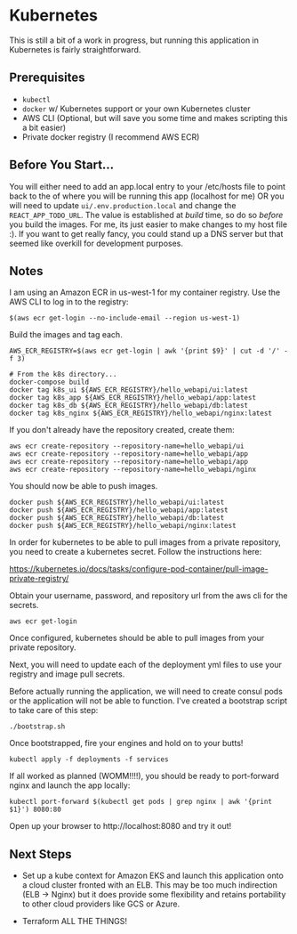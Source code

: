 # Kubernetes
This is still a bit of a work in progress, but running this application in Kubernetes
is fairly straightforward.

## Prerequisites
* `kubectl`
* `docker` w/ Kubernetes support or your own Kubernetes cluster
* AWS CLI (Optional, but will save you some time and makes scripting this a bit easier)
* Private docker registry (I recommend AWS ECR)

## Before You Start...

You will either need to add an app.local entry to your /etc/hosts file to point back to
the of where you will be running this app (localhost for me) OR you will need to
update `ui/.env.production.local` and change the `REACT_APP_TODO_URL`. The value is
established at *build* time, so do so *before* you build the images. For me, its just
easier to make changes to my host file :). If you want to get really fancy, you
could stand up a DNS server but that seemed like overkill for development purposes. 

## Notes
I am using an Amazon ECR in us-west-1 for my container registry. Use the AWS CLI to log in to the registry:

```
$(aws ecr get-login --no-include-email --region us-west-1)
```

Build the images and tag each.

```
AWS_ECR_REGISTRY=$(aws ecr get-login | awk '{print $9}' | cut -d '/' -f 3)

# From the k8s directory...
docker-compose build
docker tag k8s_ui ${AWS_ECR_REGISTRY}/hello_webapi/ui:latest
docker tag k8s_app ${AWS_ECR_REGISTRY}/hello_webapi/app:latest
docker tag k8s_db ${AWS_ECR_REGISTRY}/hello_webapi/db:latest
docker tag k8s_nginx ${AWS_ECR_REGISTRY}/hello_webapi/nginx:latest
```

If you don't already have the repository created, create them:

```
aws ecr create-repository --repository-name=hello_webapi/ui
aws ecr create-repository --repository-name=hello_webapi/app
aws ecr create-repository --repository-name=hello_webapi/app
aws ecr create-repository --repository-name=hello_webapi/nginx
```

You should now be able to push images.

```
docker push ${AWS_ECR_REGISTRY}/hello_webapi/ui:latest
docker push ${AWS_ECR_REGISTRY}/hello_webapi/app:latest
docker push ${AWS_ECR_REGISTRY}/hello_webapi/db:latest
docker push ${AWS_ECR_REGISTRY}/hello_webapi/nginx:latest
```

In order for kubernetes to be able to pull images from a private repository,
you need to create a kubernetes secret. Follow the instructions here:

https://kubernetes.io/docs/tasks/configure-pod-container/pull-image-private-registry/

Obtain your username, password, and repository url from the aws cli for the secrets.

```
aws ecr get-login
```

Once configured, kubernetes should be able to pull images from your private repository.

Next, you will need to update each of the deployment yml files to use your registry
and image pull secrets.

Before actually running the application, we will need to create consul
pods or the application will not be able to function. I've created a bootstrap script to
take care of this step:

```
./bootstrap.sh
```

Once bootstrapped, fire your engines and hold on to your butts!

```
kubectl apply -f deployments -f services
```

If all worked as planned (WOMM!!!!), you should be ready to port-forward nginx
and launch the app locally:

```
kubectl port-forward $(kubectl get pods | grep nginx | awk '{print $1}') 8080:80
```

Open up your browser to http://localhost:8080 and try it out!

## Next Steps
* Set up a kube context for Amazon EKS and launch this application
onto a cloud cluster fronted with an ELB. This may be too much indirection (ELB -> Nginx)
but it does provide some flexibility and retains portability to other cloud providers like
GCS or Azure.

* Terraform ALL THE THINGS!
